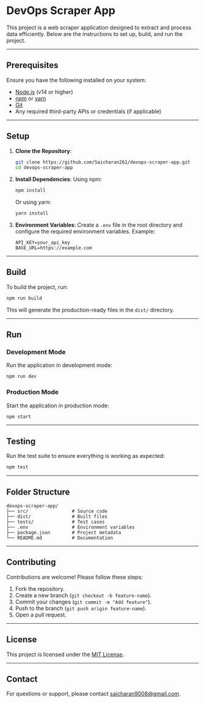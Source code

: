 # DevOps Scraper App

This project is a web scraper application designed to extract and process data efficiently. Below are the instructions to set up, build, and run the project.

---

## Prerequisites

Ensure you have the following installed on your system:
- [Node.js](https://nodejs.org/) (v14 or higher)
- [npm](https://www.npmjs.com/) or [yarn](https://yarnpkg.com/)
- [Git](https://git-scm.com/)
- Any required third-party APIs or credentials (if applicable)

---

## Setup

1. **Clone the Repository**:
    ```bash
    git clone https://github.com/Saicharan261/devops-scraper-app.git
    cd devops-scraper-app
    ```

2. **Install Dependencies**:
    Using npm:
    ```bash
    npm install
    ```
    Or using yarn:
    ```bash
    yarn install
    ```

3. **Environment Variables**:
    Create a `.env` file in the root directory and configure the required environment variables. Example:
    ```
    API_KEY=your_api_key
    BASE_URL=https://example.com
    ```

---

## Build

To build the project, run:
```bash
npm run build
```
This will generate the production-ready files in the `dist/` directory.

---

## Run

### Development Mode
Run the application in development mode:
```bash
npm run dev
```

### Production Mode
Start the application in production mode:
```bash
npm start
```

---

## Testing

Run the test suite to ensure everything is working as expected:
```bash
npm test
```

---

## Folder Structure

```
devops-scraper-app/
├── src/                # Source code
├── dist/               # Built files
├── tests/              # Test cases
├── .env                # Environment variables
├── package.json        # Project metadata
└── README.md           # Documentation
```

---

## Contributing

Contributions are welcome! Please follow these steps:
1. Fork the repository.
2. Create a new branch (`git checkout -b feature-name`).
3. Commit your changes (`git commit -m "Add feature"`).
4. Push to the branch (`git push origin feature-name`).
5. Open a pull request.

---

## License

This project is licensed under the [MIT License](LICENSE).

---

## Contact

For questions or support, please contact saicharan9008@gmail.com.